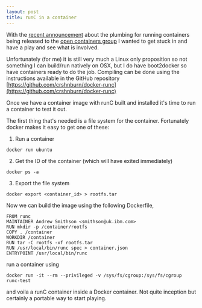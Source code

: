 ```yaml
---
layout: post
title: runC in a container
---
```


With the [recent announcement](http://blog.docker.com/2015/06/runc/) about the plumbing
for running containers being released to the [open containers group](https://github.com/opencontainers/runc)
I wanted to get stuck in and have a play and see what is involved.

Unfortunately (for me) it is still very much a Linux only proposition so not something I can build/run natively
on OSX, but I do have boot2docker so have containers ready to do the job. Compiling can be done using the instructions
available in the GitHub repository [https://github.com/crshnburn/docker-runc](https://github.com/crshnburn/docker-runc)

Once we have a container image with runC built and installed it's time to run a container to test it out.

The first thing that's needed is a file system for the container. Fortunately docker makes it easy to get one of these:

1. Run a container
```
docker run ubuntu
```
2. Get the ID of the container (which will have exited immediately)
```
docker ps -a
```
3. Export the file system
```
docker export <container_id> > rootfs.tar
```

Now we can build the image using the following Dockerfile,

```
FROM runc
MAINTAINER Andrew Smithson <smithson@uk.ibm.com>
RUN mkdir -p /container/rootfs
COPY . /container
WORKDIR /container
RUN tar -C rootfs -xf rootfs.tar
RUN /usr/local/bin/runc spec > container.json
ENTRYPOINT /usr/local/bin/runc
```

run a container using

```
docker run -it --rm --privileged -v /sys/fs/cgroup:/sys/fs/cgroup runc-test
```

and voila a runC container inside a Docker container. Not quite inception but certainly a portable way to start playing.
